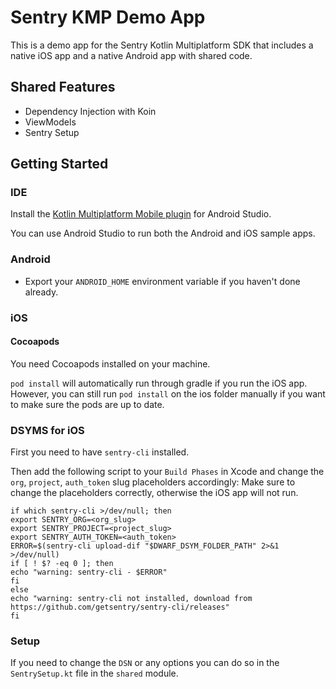 # Sentry KMP Demo App

This is a demo app for the Sentry Kotlin Multiplatform SDK that includes a native iOS app and a native Android app with shared code.

## Shared Features
 - Dependency Injection with Koin
 - ViewModels
 - Sentry Setup

## Getting Started

### IDE

Install the [Kotlin Multiplatform Mobile plugin](https://plugins.jetbrains.com/plugin/14936-kotlin-multiplatform-mobile) for Android Studio.

You can use Android Studio to run both the Android and iOS sample apps.


### Android
- Export your `ANDROID_HOME` environment variable if you haven't done already.

### iOS

#### Cocoapods
You need Cocoapods installed on your machine.

`pod install` will automatically run through gradle if you run the iOS app.
However, you can still run `pod install` on the ios folder manually if you want to make sure the pods are up to date.

### DSYMS for iOS
First you need to have `sentry-cli` installed.

Then add the following script to your `Build Phases` in Xcode and change the `org`, `project`, `auth_token` slug placeholders accordingly:
Make sure to change the placeholders correctly, otherwise the iOS app will not run.

```shell
if which sentry-cli >/dev/null; then
export SENTRY_ORG=<org_slug>
export SENTRY_PROJECT=<project_slug>
export SENTRY_AUTH_TOKEN=<auth_token>
ERROR=$(sentry-cli upload-dif "$DWARF_DSYM_FOLDER_PATH" 2>&1 >/dev/null)
if [ ! $? -eq 0 ]; then
echo "warning: sentry-cli - $ERROR"
fi
else
echo "warning: sentry-cli not installed, download from https://github.com/getsentry/sentry-cli/releases"
fi
```

### Setup
If you need to change the `DSN` or any options you can do so in the `SentrySetup.kt` file in the `shared` module.
